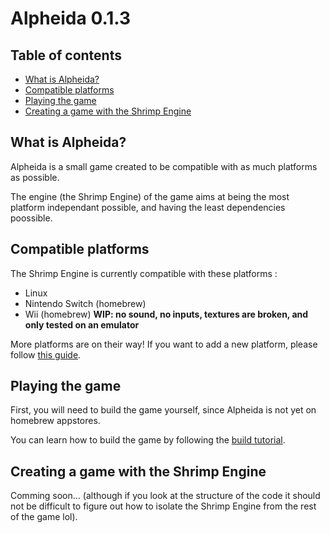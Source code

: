 # Alpheida 0.1.3

## Table of contents

- [What is Alpheida?](#what-is-alpheida)
- [Compatible platforms](#compatible-platforms)
- [Playing the game](#playing-the-game)
- [Creating a game with the Shrimp Engine](#creating-a-game-with-the-shrimp-engine)

## What is Alpheida?

Alpheida is a small game created to be compatible with as much platforms as possible.

The engine (the Shrimp Engine) of the game aims at being the most platform independant possible, and having the least dependencies poossible.

## Compatible platforms

The Shrimp Engine is currently compatible with these platforms :

- Linux
- Nintendo Switch (homebrew)
- Wii (homebrew) **WIP: no sound, no inputs, textures are broken, and only tested on an emulator**

More platforms are on their way! If you want to add a new platform, please follow [this guide](PLATFORM.md).

## Playing the game

First, you will need to build the game yourself, since Alpheida is not yet on homebrew appstores.

You can learn how to build the game by following the [build tutorial](BUILD.md).

## Creating a game with the Shrimp Engine

Comming soon... (although if you look at the structure of the code it should not be difficult to figure out how to isolate the Shrimp Engine from the rest of the game lol).

